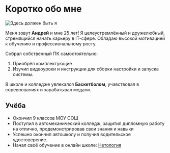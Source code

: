 # Коротко обо мне

![Здесь должен быть я](https://sun9-79.userapi.com/impg/PQUXTo8uDMQ_ggbC4PCfVsdJIaEgaDsZjxtk5A/OFSr3EXaTdU.jpg?size=800x1200&quality=95&sign=3f0243eed50250c10545e4a41e45f3d8&type=album)

Меня зовут **Андрей** и мне 25 лет! Я целеустремлённый и дружелюбный, стремящийся начать карьеру в IT-сфере. Обладаю высокой мотивацией к обучению и профессиональному росту.

Собрал собственный ПК самостоятельно: 

1. Приобрёл комплектующие
2. Изучил видеоуроки и инструкции для сборки настройки и запуска системы.

В школе и колледже увлекался **Баскетболом**, учавствовал в соревнованиях и зарабатывал медали. 

## Учёба

- Окончил 9 классов МОУ СОШ
- Поступил в автомеханический колледж, защитил дипломную работу на отлично, продемонстрировав свои знания и навыки
- Успешно окончил автошколу и получил водительское удостоверение.
- Начал своё обучение в онлайн школе: [Нетология](https://netology.ru)

